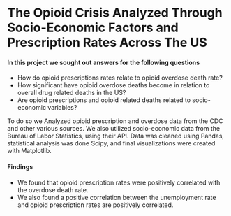 # The Opioid Crisis Analyzed Through Socio-Economic Factors and Prescription Rates Across The US #

#### In this project we sought out answers for the following questions ####
* How do opioid prescriptions rates relate to opioid overdose death rate?
* How significant have opioid overdose deaths become in relation to overall drug related deaths in the US?
* Are opioid prescriptions and opioid related deaths related to socio-economic variables?

To do so we Analyzed opioid prescription and overdose data from the CDC and other various sources. We also utilized socio-economic data from the Bureau of Labor Statistics, using their API. Data was cleaned using Pandas, statistical analysis was done Scipy, and final visualizations were created with Matplotlib.

#### Findings ####
* We found that opioid prescription rates were positively correlated with the overdose death rate.  
* We also found a positive correlation between the unemployment rate and opioid prescription rates are positively correlated.


